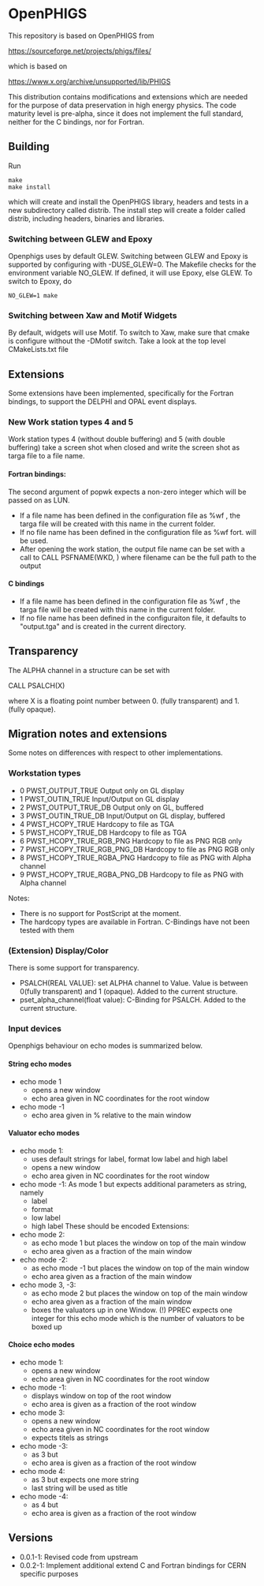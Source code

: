 # OpenPHIGS

This repository is based on OpenPHIGS from

https://sourceforge.net/projects/phigs/files/

which is based on

https://www.x.org/archive/unsupported/lib/PHIGS

This distribution contains modifications and extensions which are needed for the purpose of data preservation in high energy physics.
The code maturity level is pre-alpha, since it does not implement the full standard, neither for the C bindings, nor for Fortran.

## Building

Run
```
make
make install
```
which will create and install the OpenPHIGS library, headers and tests in a new subdirectory called distrib. The install step will create a folder called distrib, including headers, binaries and libraries.

### Switching between GLEW and Epoxy
Openphigs uses by default GLEW. Switching between GLEW and Epoxy is supported by configuring with -DUSE_GLEW=0. The Makefile checks for the environment variable NO_GLEW. If defined, it will use Epoxy, else GLEW. To switch to Epoxy, do
```
NO_GLEW=1 make
```

### Switching between Xaw and Motif Widgets
By default, widgets will use Motif. To switch to Xaw, make sure that cmake is configure without the -DMotif switch. Take a look at the top level CMakeLists.txt file

## Extensions
Some extensions have been implemented, specifically for the Fortran bindings, to support the DELPHI and OPAL event displays.

### New Work station types 4 and 5
Work station types 4 (without double buffering) and 5 (with double buffering) take a screen shot when closed and write the screen shot as targa file to a file name.

#### Fortran bindings:
The second argument of popwk expects a non-zero integer which will be passed on as LUN.

* If a file name has been defined in the configuration file as  %wf <filename>, the targa file will be created with this name in the current folder.
* If no file name has been defined in the configuration file as %wf <filename> fort.<LUN> will be used.
* After opening the work station, the output file name can be set with a call to CALL PSFNAME(WKD, <filename>) where filename can be the full path to the output

#### C bindings

* If a file name has been defined in the configuration file as  %wf <filename>, the targa file will be created with this name in the current folder.
* If no file name has been defined in the configuraiton file, it defaults to "output.tga" and is created in the current directory.

## Transparency
The ALPHA channel in a structure can be set with

CALL PSALCH(X)

where X is a floating point number between 0. (fully transparent) and 1. (fully opaque).

## Migration notes and extensions
Some notes on differences with respect to other implementations.

### Workstation types
* 0 PWST_OUTPUT_TRUE                 Output only on GL display
* 1 PWST_OUTIN_TRUE                  Input/Output on GL display
* 2 PWST_OUTPUT_TRUE_DB              Output only on GL, buffered
* 3 PWST_OUTIN_TRUE_DB               Input/Output on GL display, buffered
* 4 PWST_HCOPY_TRUE                  Hardcopy to file as TGA
* 5 PWST_HCOPY_TRUE_DB               Hardcopy to file as TGA
* 6 PWST_HCOPY_TRUE_RGB_PNG          Hardcopy to file as PNG RGB only
* 7 PWST_HCOPY_TRUE_RGB_PNG_DB       Hardcopy to file as PNG RGB only
* 8 PWST_HCOPY_TRUE_RGBA_PNG         Hardcopy to file as PNG with Alpha channel
* 9 PWST_HCOPY_TRUE_RGBA_PNG_DB      Hardcopy to file as PNG with Alpha channel

Notes:
 * There is no support for PostScript at the moment.
 * The hardcopy types are available in Fortran. C-Bindings have not been tested with them

### (Extension) Display/Color
There is some support for transparency.
* PSALCH(REAL VALUE): set ALPHA channel to Value. Value is between 0(fully transparent) and 1 (opaque). Added to the current structure.
* pset_alpha_channel(float value): C-Binding for PSALCH. Added to the current structure.

### Input devices
Openphigs behaviour on echo modes is summarized below.

#### String echo modes
* echo mode 1
  * opens a new window
  * echo area given in NC coordinates for the root window
* echo mode -1
  * echo area given in % relative to the main window

#### Valuator echo modes
* echo mode 1:
  * uses default strings for label, format low label and high label
  * opens a new window
  * echo area given in NC coordinates for the root window
* echo mode -1: As mode 1 but expects additional parameters as string, namely
  * label
  * format
  * low label
  * high label
  These should be encoded
Extensions:
* echo mode 2:
  * as echo mode 1 but places the window on top of the main window
  * echo area given as a fraction of the main window
* echo mode -2:
  * as echo mode -1 but places the window on top of the main window
  * echo area given as a fraction of the main window
* echo mode 3, -3:
  * as echo mode 2 but places the window on top of the main window
  * echo area given as a fraction of the main window
  * boxes the valuators up in one Window.
  (!) PPREC expects one integer for this echo mode which is the number of valuators to be boxed up

#### Choice echo modes
* echo mode 1:
  * opens a new window
  * echo area given in NC coordinates for the root window
* echo mode -1:
  * displays window on top of the root window
  * echo area is given as a fraction of the root window
* echo mode 3:
  * opens a new window
  * echo area given in NC coordinates for the root window
  * expects titels as strings
* echo mode -3:
  * as 3 but
  * echo area is given as a fraction of the root window
* echo mode 4:
  * as 3 but expects one more string
  * last string will be used as title
* echo mode -4:
  * as 4 but
  * echo area is given as a fraction of the root window

## Versions
* 0.0.1-1: Revised code from upstream
* 0.0.2-1: Implement additional extend C and Fortran bindings for CERN specific purposes

